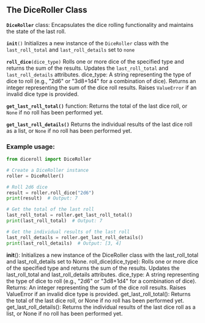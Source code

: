 ## The DiceRoller Class

<code style="color : name_color">**DiceRoller**</code> class: Encapsulates the dice rolling functionality and maintains the state of the last roll.

<code style="color : name_color">**__init__**()</code> Initializes a new instance of the <code style="color : name_color">DiceRoller</code> class with the <code style="color : name_color">last_roll_total</code> and <code style="color : name_color">last_roll_details</code> set to <code style="color : name_color">none</code>

<code style="color : name_color">**roll_dice**(dice_type)</code>  Rolls one or more dice of the specified type and returns the sum of the results.
Updates the <code style="color : name_color">last_roll_total</code> and <code style="color : name_color">last_roll_details</code> attributes.
dice_type: A string representing the type of dice to roll (e.g., "2d6" or "3d8+1d4" for a combination of dice).
Returns an integer representing the sum of the dice roll results.
Raises <code style="color : name_color">ValueError</code> if an invalid dice type is provided.

<code style="color : name_color">**get_last_roll_total()**</code> function:  Returns the total of the last dice roll, or <code style="color : name_color">None</code> if no roll has been performed yet.

<code style="color : name_color">**get_last_roll_details()**</code> Returns the individual results of the last dice roll as a list, or <code style="color : name_color">None</code> if no roll has been performed yet.

### Example usage:

```python
from diceroll import DiceRoller

# Create a DiceRoller instance
roller = DiceRoller()

# Roll 2d6 dice
result = roller.roll_dice("2d6")
print(result)  # Output: 7

# Get the total of the last roll
last_roll_total = roller.get_last_roll_total()
print(last_roll_total)  # Output: 7

# Get the individual results of the last roll
last_roll_details = roller.get_last_roll_details()
print(last_roll_details)  # Output: [3, 4]
```

__init__(): Initializes a new instance of the DiceRoller class with the last_roll_total and last_roll_details set to None.
roll_dice(dice_type): Rolls one or more dice of the specified type and returns the sum of the results. Updates the last_roll_total and last_roll_details attributes.
dice_type: A string representing the type of dice to roll (e.g., "2d6" or "3d8+1d4" for a combination of dice).
Returns: An integer representing the sum of the dice roll results.
Raises ValueError if an invalid dice type is provided.
get_last_roll_total(): Returns the total of the last dice roll, or None if no roll has been performed yet.
get_last_roll_details(): Returns the individual results of the last dice roll as a list, or None if no roll has been performed yet.
